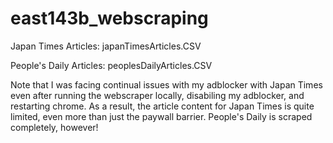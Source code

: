 # east143b_webscraping

Japan Times Articles: japanTimesArticles.CSV 

People's Daily Articles: peoplesDailyArticles.CSV 


Note that I was facing continual issues with my adblocker with Japan Times even after running the webscraper locally, disabiling my adblocker, and restarting chrome. 
As a result, the article content for Japan Times is quite limited, even more than just the paywall barrier. People's Daily is scraped completely, however! 
